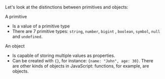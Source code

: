Let's look at the distinctions between primitives and objects:

A primitive

- Is a value of a primitive type
- There are 7 primitive types: `string`, `number`, `bigint` , `boolean`, `symbol`, `null` and `undefined`.

An object

- Is capable of storing multiple values as properties.
- Can be created with `{}`, for instance: `{name: "John", age: 30}`. There are other kinds of objects in JavaScript: functions, for example, are objects.

